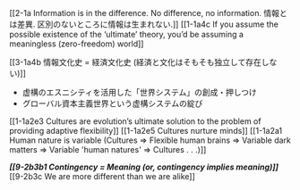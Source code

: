 [[2-1a Information is in the difference. No difference, no information. 情報とは差異. 区別のないところに情報は生まれない.]]
	[[1-1a4c If you assume the possible existence of the ‘ultimate’ theory, you’d be assuming a meaningless (zero-freedom) world]]

[[3-1a4b 情報文化史 = 経済文化史 (経済と文化はそもそも独立して存在しない)]]
- 虚構のエスニシティを活用した「世界システム」の創成・押しつけ
- グローバル資本主義世界という虚構システムの綻び

[[1-1a2e3 Cultures are evolution’s ultimate solution to the problem of providing adaptive flexibility]]
	[[1-1a2e5 Cultures nurture minds]]
		[[1-1a2a1 Human nature is variable (Cultures ⇒ Flexible human brains ⇒ Variable dark matters ⇒ Variable 'human natures' ⇒ Cultures . . .)]]

***[[9-2b3b1 Contingency = Meaning (or, contingency implies meaning)]]***
[[9-2b3c We are more different than we are alike]]